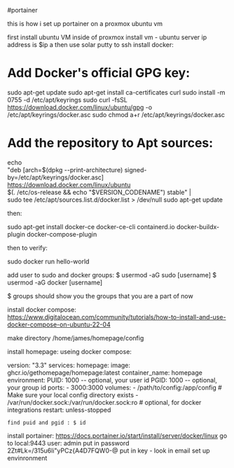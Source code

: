 #portainer 

this is how i set up portainer on a proxmox ubuntu vm

first install ubuntu VM inside of proxmox 
install vm - ubuntu server
ip address is $ip a
then use solar putty to ssh 
install docker:          

# Add Docker's official GPG key:
sudo apt-get update
sudo apt-get install ca-certificates curl
sudo install -m 0755 -d /etc/apt/keyrings
sudo curl -fsSL https://download.docker.com/linux/ubuntu/gpg -o /etc/apt/keyrings/docker.asc
sudo chmod a+r /etc/apt/keyrings/docker.asc

# Add the repository to Apt sources:
echo \
  "deb [arch=$(dpkg --print-architecture) signed-by=/etc/apt/keyrings/docker.asc] https://download.docker.com/linux/ubuntu \
  $(. /etc/os-release && echo "$VERSION_CODENAME") stable" | \
  sudo tee /etc/apt/sources.list.d/docker.list > /dev/null
sudo apt-get update

then:

sudo apt-get install docker-ce docker-ce-cli containerd.io docker-buildx-plugin docker-compose-plugin

then to verify: 

sudo docker run hello-world

add user to sudo and docker groups:
$ usermod -aG sudo [username]
$ usermod -aG docker [username]

$ groups
should show you the groups that you are a part of now

install docker compose: https://www.digitalocean.com/community/tutorials/how-to-install-and-use-docker-compose-on-ubuntu-22-04 

make directory /home/james/homepage/config


install homepage:
useing docker compose:

version: "3.3"
services:
  homepage:
    image: ghcr.io/gethomepage/homepage:latest
    container_name: homepage
    environment:
      PUID: 1000 -- optional, your user id
      PGID: 1000 -- optional, your group id
    ports:
      - 3000:3000
    volumes:
      - /path/to/config:/app/config # Make sure your local config directory exists
      - /var/run/docker.sock:/var/run/docker.sock:ro # optional, for docker integrations
    restart: unless-stopped


    find puid and pgid : $ id


install portainer: https://docs.portainer.io/start/install/server/docker/linux 
go to local:9443
user: admin
put in password 2Zt#Lk=/315u6li"yPCz{A4D7FQW0\-@
put in key - look in email
set up envinronment
